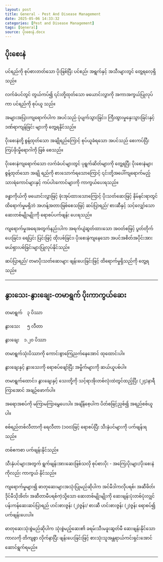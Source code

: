```yaml
---
layout: post
title: General - Pest And Disease Management
date: 2025-05-06 14:33:32 
categories: [Pest and Disease Management]
tags: [General]
source: ပိုးစေးနဲ.docx
---
```


## ပိုးစေးနဲ

ပင်ရည်ကို စုပ်စားတတ်သော ပိုးဖြစ်ပြီး ပင်စည်၊ အရွက်နှင့် အသီးများတွင် တွေ့ရလေ့ရှိသည်။

လက်ခံပင်တွင် တွယ်ကပ်၍ ၎င်းတို့ထုတ်သော ဖယောင်းလွှာကို အကာအကွယ်ပြုလုပ်ကာ ပင်ရည်ကို စုပ်ယူ သည်။

အများအပြားကျရောက်ပါက အပင်သည် ပုံပျက်သွားခြင်း၊ ကြီးထွားမှုနှေးသွားခြင်းနှင့် ဒဏ်ရာကျန်ခြင်း များကို တွေ့ရနိုင်သည်။

ပိုးစေးနဲတို့ စွန့်ထုတ်သော အချိုရည်ကြောင့် စုပ်ယူခံရသော အပင်သည် စေးကပ်ပြီး ကြပ်ခိုးမှိုရောဂါကို ဖြစ် စေသည်။

ပိုးစေးနဲကျရောက်သော လက်ခံပင်များတွင် ပုရွက်ဆိတ်များကို တွေ့ရပြီး ပိုးစေးနဲများစွန့်ထုတ်သော အချို ရည်ကို စားသောက်ရသောကြောင့် ၎င်းတို့အပေါ်ကျရောက်မည့် သားရဲကောင်များနှင့် ကပ်ပါးကောင်များကို ကာကွယ်ပေးရသည်။

ခန္ဓာကိုယ်ကို ဖယောင်းလွှာဖြင့် ဖုံးအုပ်ထားသောကြောင့် ပိုးသတ်ဆေးဖြင့် နှိမ်နင်းရာတွင် ထိရောက်မှုမရှိဘဲ အဟန့်အတားဖြစ်စေသဖြင့် ဆပ်ပြာရည်/ စားဆီနှင့် သင့်လျှော်သော ဆေးတစ်မျိုးမျိုးကို ရောစပ်ပက်ဖျန်း ပေးရသည်။

ကျရောက်မှုအရေအတွက်နည်းပါက အရက်ပျံဆွတ်ထားသော အဝတ်စဖြင့် ပွတ်တိုက်ပေးခြင်း၊ ရေပြင်း ပြင်းဖြင့် ထိုးပစ်ခြင်း၊ ပိုးစေးနဲကျနေသော အပင်အစိတ်အပိုင်းအား ဖယ်ရှားပစ်ခြင်းများပြုလုပ်နိုင်သည်။

ဆပ်ပြာရည်/ တမာပိုးသတ်ဆေးများ ဖျန်းပေးခြင်းဖြင့် ထိရောက်မှုရှိသည်ကို တွေ့ရသည်။

---

## နွားသေး-နွားချေး-တမာရွက် ပိုးကာကွယ်ဆေး

တမာရွက်    ၃ ပိဿာ

နွားသေး      ၅ လီတာ

နွားချေး    ၁.၂ဝ ပိဿာ

တမာရွက်သုံးပိဿာကို ကောင်းစွာကြေညက်နေအောင် ထုထောင်းပါ။

နွားချေးနှင့် နွားသေးကို ရောစပ်ဖျော်ပြီး အမှိုက်များကို ဆယ်ယူပစ်ပါ။

တမာရွက်ထောင်း၊ နွားချေးနှင့် သေးတို့ကို သင့်ရာအိုးတစ်လုံးထဲတွင်ထည့်ပြီး (၂၄)နာရီကြာအောင် အချဉ်ဖောက်ပါ။

အရောအစပ်ကို မကြာမကြာမွှေပေးပါ။ အချိန်စေ့ပါက ပိတ်စဖြင့်ညှစ်၍ အရည်စစ်ယူပါ။

စစ်ရည်တစ်လီတာကို ရေလီတာ (၁၀၀)ဖြင့် ရောစပ်ပြီး သီးနှံပင်များကို ပက်ဖျန်းရသည်။

တစ်ဧကစာ ပက်ဖျန်းနိုင်သည်။

သီးနှံပင်များအတွက် ရွက်ဖျန်းအားဆေးဖြစ်သလို စုပ်စားပိုး - အကြေးပိုးများ/ပိုးစေးနဲကိုလည်း ကာကွယ် နိုင်သည်။

ကျရောက်မှုများ၍ ဓာတုဆေးများအသုံးပြုမည်ဆိုပါက အင်မီဒါကလိုပရစ်၊ အဆီဖိတ်၊ ဒိုင်မီသိုအိတ်၊ အဆီတာမီပရစ်ကဲ့သို့သော ဆေးတစ်မျိုးမျိုးကို ဆေးဖျန်းပုံးတစ်ပုံးလျှင် ပန်းကန်ဆေးဆပ်ပြာရည် ဟင်းစားဇွန်း (၂)ဇွန်း/ စားဆီ ဟင်းစားဇွန်း (၂)ဇွန်း ရောစပ်၍ ပက်ဖျန်းပေးပါ။

ဓာတုဆေးသုံးစွဲမည်ဆိုပါက သုံးစွဲမည့်ဆေး၏ ခရမ်းသီးမခူးဆွတ်မီ ဆေးဖျန်းနိုင်သောကာလကို တိကျစွာ လိုက်နာပြီး ဖျန်းပေးခြင်းဖြင့် စားသုံးသူအန္တရာယ်ကင်းရှင်းအောင် ဆောင်ရွက်ရမည်။

---
